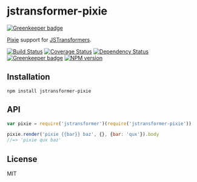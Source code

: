 # jstransformer-pixie

[![Greenkeeper badge](https://badges.greenkeeper.io/jstransformers/jstransformer-pixie.svg)](https://greenkeeper.io/)

[Pixie](https://github.com/jamen/pixie) support for [JSTransformers](http://github.com/jstransformers).

[![Build Status](https://img.shields.io/travis/jstransformers/jstransformer-pixie/master.svg)](https://travis-ci.org/jstransformers/jstransformer-pixie)
[![Coverage Status](https://img.shields.io/codecov/c/github/jstransformers/jstransformer-pixie/master.svg)](https://codecov.io/gh/jstransformers/jstransformer-pixie)
[![Dependency Status](https://img.shields.io/david/jstransformers/jstransformer-pixie/master.svg)](http://david-dm.org/jstransformers/jstransformer-pixie)
[![Greenkeeper badge](https://badges.greenkeeper.io/jstransformers/jstransformer-pixie.svg)](https://greenkeeper.io/)
[![NPM version](https://img.shields.io/npm/v/jstransformer-pixie.svg)](https://www.npmjs.org/package/jstransformer-pixie)

## Installation

    npm install jstransformer-pixie

## API

```js
var pixie = require('jstransformer')(require('jstransformer-pixie'))

pixie.render('pixie {{bar}} baz', {}, {bar: 'qux'}).body
//=> 'pixie qux baz'
```

## License

MIT

